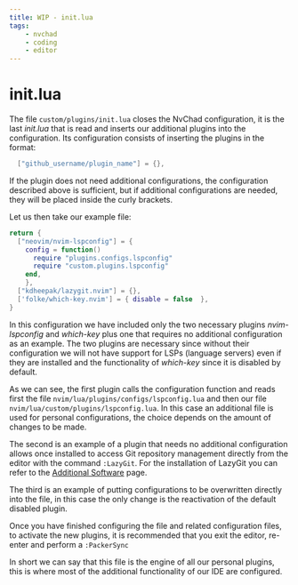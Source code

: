 ```yaml
---
title: WIP - init.lua
tags:
    - nvchad
    - coding
    - editor
---
```


# init.lua

The file `custom/plugins/init.lua` closes the NvChad configuration, it is the last *init.lua* that is read and inserts our additional plugins into the configuration. Its configuration consists of inserting the plugins in the format:

```lua
  ["github_username/plugin_name"] = {},
```

If the plugin does not need additional configurations, the configuration described above is sufficient, but if additional configurations are needed, they will be placed inside the curly brackets.

Let us then take our example file:

```lua
return {
  ["neovim/nvim-lspconfig"] = {
    config = function()
      require "plugins.configs.lspconfig"
      require "custom.plugins.lspconfig"
    end,
	},
  ["kdheepak/lazygit.nvim"] = {},
  ['folke/which-key.nvim'] = { disable = false  },
}
```

In this configuration we have included only the two necessary plugins *nvim-lspconfig* and *which-key* plus one that requires no additional configuration as an example. The two plugins are necessary since without their configuration we will not have support for LSPs (language servers) even if they are installed and the functionality of *which-key* since it is disabled by default.

As we can see, the first plugin calls the configuration function and reads first the file `nvim/lua/plugins/configs/lspconfig.lua` and then our file `nvim/lua/custom/plugins/lspconfig.lua`. In this case an additional file is used for personal configurations, the choice depends on the amount of changes to be made.

The second is an example of a plugin that needs no additional configuration allows once installed to access Git repository management directly from the editor with the command `:LazyGit`. For the installation of LazyGit you can refer to the [Additional Software](../../additional_software.md) page.

The third is an example of putting configurations to be overwritten directly into the file, in this case the only change is the reactivation of the default disabled plugin.

Once you have finished configuring the file and related configuration files, to activate the new plugins, it is recommended that you exit the editor, re-enter and perform a `:PackerSync`

In short we can say that this file is the engine of all our personal plugins, this is where most of the additional functionality of our IDE are configured.
